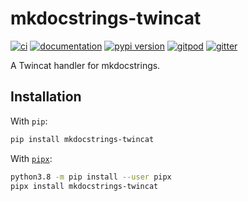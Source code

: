 # mkdocstrings-twincat

[![ci](https://github.com/samus/mkdocstrings-twincat/workflows/ci/badge.svg)](https://github.com/samus/mkdocstrings-twincat/actions?query=workflow%3Aci)
[![documentation](https://img.shields.io/badge/docs-mkdocs%20material-blue.svg?style=flat)](https://samus.github.io/mkdocstrings-twincat/)
[![pypi version](https://img.shields.io/pypi/v/mkdocstrings-twincat.svg)](https://pypi.org/project/mkdocstrings-twincat/)
[![gitpod](https://img.shields.io/badge/gitpod-workspace-blue.svg?style=flat)](https://gitpod.io/#https://github.com/samus/mkdocstrings-twincat)
[![gitter](https://badges.gitter.im/join%20chat.svg)](https://gitter.im/mkdocstrings-twincat/community)

A Twincat handler for mkdocstrings.

## Installation

With `pip`:
```bash
pip install mkdocstrings-twincat
```

With [`pipx`](https://github.com/pipxproject/pipx):
```bash
python3.8 -m pip install --user pipx
pipx install mkdocstrings-twincat
```
